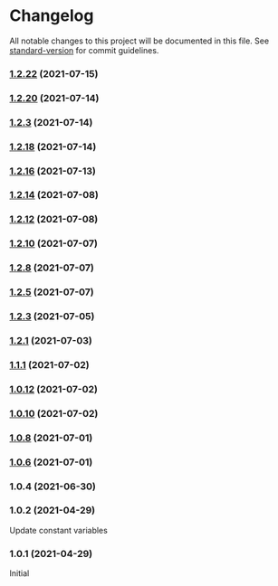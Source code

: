 # Changelog

All notable changes to this project will be documented in this file. See [standard-version](https://github.com/conventional-changelog/standard-version) for commit guidelines.

### [1.2.22](https://github.com/NameCoach/gpdb-widget/compare/v1.2.20...v1.2.22) (2021-07-15)

### [1.2.20](https://github.com/NameCoach/gpdb-widget/compare/v1.2.18...v1.2.20) (2021-07-14)

### [1.2.3](https://github.com/NameCoach/gpdb-widget/compare/v1.2.18...v1.2.3) (2021-07-14)

### [1.2.18](https://github.com/NameCoach/gpdb-widget/compare/v1.2.16...v1.2.18) (2021-07-14)

### [1.2.16](https://github.com/NameCoach/gpdb-widget/compare/v1.2.14...v1.2.16) (2021-07-13)

### [1.2.14](https://github.com/NameCoach/gpdb-widget/compare/v1.2.12...v1.2.14) (2021-07-08)

### [1.2.12](https://github.com/NameCoach/gpdb-widget/compare/v1.2.10...v1.2.12) (2021-07-08)

### [1.2.10](https://github.com/NameCoach/gpdb-widget/compare/v1.2.8...v1.2.10) (2021-07-07)

### [1.2.8](https://github.com/NameCoach/gpdb-widget/compare/v1.2.5...v1.2.8) (2021-07-07)

### [1.2.5](https://github.com/NameCoach/gpdb-widget/compare/v1.2.3...v1.2.5) (2021-07-07)

### [1.2.3](https://github.com/NameCoach/gpdb-widget/compare/v1.2.1...v1.2.3) (2021-07-05)

### [1.2.1](https://github.com/NameCoach/gpdb-widget/compare/v1.2.0...v1.2.1) (2021-07-03)

### [1.1.1](https://github.com/NameCoach/gpdb-widget/compare/v1.0.12...v1.1.1) (2021-07-02)

### [1.0.12](https://github.com/NameCoach/gpdb-widget/compare/v1.0.10...v1.0.12) (2021-07-02)

### [1.0.10](https://github.com/NameCoach/gpdb-widget/compare/v1.0.8...v1.0.10) (2021-07-02)

### [1.0.8](https://github.com/NameCoach/gpdb-widget/compare/v1.0.6...v1.0.8) (2021-07-01)

### [1.0.6](https://github.com/NameCoach/gpdb-widget/compare/v1.0.4...v1.0.6) (2021-07-01)

### 1.0.4 (2021-06-30)

### 1.0.2 (2021-04-29)
Update constant variables

### 1.0.1 (2021-04-29)
Initial

